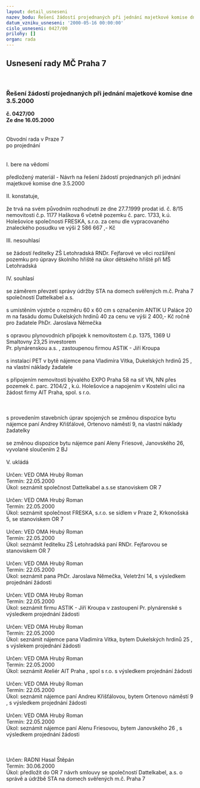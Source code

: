 ```yaml
---
layout: detail_usneseni
nazev_bodu: Řešení žádostí projednaných při jednání majetkové komise dne 3.5.2000
datum_vzniku_usneseni: '2000-05-16 00:00:00'
cislo_usneseni: 0427/00
prilohy: []
organ: rada
---
```

<div id="ucUsn_pList" class="usn">
	<span><h2>Usnesení rady MČ Praha 7 </h2>
<br></span><div class="standBody">
<span><h3>Řešení žádostí projednaných při jednání majetkové komise dne 3.5.2000</h3></span><div class="center">
		<strong>č. 0427/00</strong><br>
	</div>
<div class="center">
		<strong>Ze dne 16.05.2000</strong><br><br>
	</div>     <br>Obvodní rada v Praze 7<br>po projednání<br><br><br>I.	bere na vědomí<br><br> předložený materiál - Návrh na řešení žádostí projednaných při jednání majetkové komise dne 3.5.2000<br><br>II.	konstatuje,<br><br>že trvá na svém původním rozhodnutí ze dne 27.7.1999 prodat id. č. 8/15 nemovitosti č.p. 1177 Haškova 6 včetně pozemku č. parc. 1733, k.ú. Holešovice společnosti FRESKA, s.r.o. za cenu dle vypracovaného znaleckého posudku ve výši 2 586 667 ,- Kč<br><br>III.	nesouhlasí<br><br>se žádostí ředitelky ZŠ Letohradská RNDr. Fejfarové ve věci rozšíření pozemku pro úpravy školního hřiště na úkor dětského hřiště při MŠ Letohradská<br><br>IV.	souhlasí <br><br>se záměrem převzetí správy údržby STA na domech svěřených m.č. Praha 7 společností Dattelkabel a.s.<br><br>s umístěním výstrče o rozměru 60 x 60 cm s označením ANTIK U Paláce 20 m na fasádu domu Dukelských hrdinů 40 za cenu ve výši 2 400,- Kč ročně pro žadatele PhDr. Jaroslava Němečka<br><br>s opravou plynovodních přípojek k nemovitostem č.p. 1375, 1369 U Smaltovny 23,25 investorem <br>Pr. plynárenskou a.s. , zastoupenou firmou ASTIK - Jiří Kroupa<br><br>s instalací PET v bytě nájemce pana Vladimíra Vítka, Dukelských hrdinů 25 , na vlastní náklady žadatele<br><br>s připojením nemovitosti bývalého EXPO Praha 58 na síť VN, NN přes pozemek č. parc. 2104/2 , k.ú. Holešovice a napojením v Kostelní ulici na žádost firmy AIT Praha, spol. s r.o.<br><br><br><br>s provedením stavebních úprav spojených se změnou dispozice bytu nájemce paní Andrey Křišťálové, Ortenovo náměstí 9, na vlastní náklady žadatelky<br><br>se změnou dispozice bytu nájemce paní Aleny Friesové, Janovského 26, vyvolané sloučením 2 BJ<br><br>V.	ukládá<br><br> Určen:	     	VED OMA Hrubý Roman<br>Termín: 22.05.2000<br>Úkol:	seznámit společnost Dattelkabel a.s.se stanoviskem OR 7<br> <br> Určen:	     	VED OMA Hrubý Roman<br>Termín: 22.05.2000<br>Úkol:	seznámit společnost FRESKA, s.r.o. se sídlem v Praze 2, Krkonošská 5, se stanoviskem OR 7<br> <br> Určen:	     	VED OMA Hrubý Roman<br>Termín: 22.05.2000<br>Úkol:	seznámit ředitelku ZŠ Letohradská paní RNDr. Fejfarovou se stanoviskem OR 7<br> <br> Určen:	     	VED OMA Hrubý Roman<br>Termín: 22.05.2000<br>Úkol:	seznámit pana PhDr. Jaroslava Němečka, Veletržní 14, s výsledkem projednání žádosti<br> <br> Určen:	     	VED OMA Hrubý Roman<br>Termín: 22.05.2000<br>Úkol:	seznámit firmu ASTIK - Jiří Kroupa v zastoupení Pr. plynárenské s výsledkem projednání žádosti<br> <br> Určen:	     	VED OMA Hrubý Roman<br>Termín: 22.05.2000<br>Úkol:	seznámit nájemce pana Vladimíra Vítka, bytem Dukelských hrdinů 25 , s výslekem projednání žádosti<br> <br> Určen:	     	VED OMA Hrubý Roman<br>Termín: 22.05.2000<br>Úkol:	seznámit Ateliér AIT Praha , spol s r.o. s výsledkem projednání žádosti<br> <br> Určen:	     	VED OMA Hrubý Roman<br>Termín: 22.05.2000<br>Úkol:	seznámit nájemce paní Andreu Křišťálovou, bytem Ortenovo náměstí 9 , s výsledkem projednání žádosti<br> <br> Určen:	     	VED OMA Hrubý Roman<br>Termín: 22.05.2000<br>Úkol:	seznámit nájemce paní Alenu Friesovou, bytem Janovského 26 , s výsledkem projednání žádosti<br>  <br><br><br> Určen:	     	RADNI Hasal Štěpán<br>Termín: 30.06.2000<br>Úkol:	předložit do OR 7 návrh smlouvy se společností Dattelkabel, a.s. o správě a údržbě STA na domech svěřených m.č. Praha 7<br> </div>
</div>